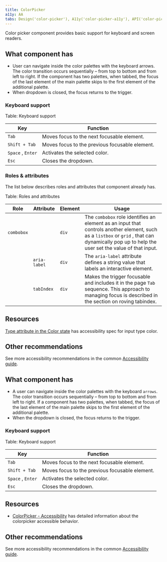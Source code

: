 ```yaml
---
title: ColorPicker
a11y: AA
tabs: Design('color-picker'), A11y('color-picker-a11y'), API('color-picker-api'), Example('color-picker-code'), Changelog('color-picker-changelog')
---
```


Color picker component provides basic support for keyboard and screen readers.

## What component has

* User can navigate inside the color palettes with the keyboard arrows. The color transition occurs sequentially – from top to bottom and from left to right. If the component has two palettes, when tabbed, the focus of the last element of the main palette skips to the first element of the additional palette.
* When dropdown is closed, the focus returns to the trigger.

### Keyboard support

Table: Keyboard support

| Key              | Function                                       |
| ---------------- | ---------------------------------------------- |
| `Tab` | Moves focus to the next focusable element.     |
| `Shift + Tab` | Moves focus to the previous focusable element. |
| `Space` , `Enter` | Activates the selected color.                  |
| `Esc` | Closes the dropdown.                           |

### Roles & attributes

The list below describes roles and attributes that component already has.

Table: Roles and attributes

| Role | Attribute    | Element | Usage                                                                                                                                                   |
| ---- | ------------ | ------- | ------------------------------------------------------------------------------------------------------------------------------------------------------- |
| `combobox` |        | `div` | The `combobox` role identifies an element as an input that controls another element, such as a `listbox` or `grid` , that can dynamically pop up to help the user set the value of that input. |
|      | `aria-label` | `div` | The `aria-label` attribute defines a string value that labels an interactive element.                                                                   |
|      | `tabIndex` | `div` | Makes the trigger focusable and includes it in the page `Tab` sequence. This approach to managing focus is described in the section on roving tabindex. |

## Resources

[Type attribute in the Color state](https://w3c.github.io/html-aam/#el-input-color) has accessibility spec for input type color.

## Other recommendations

See more accessibility recommendations in the common [Accessibility guide](/core-principles/a11y/a11y).

<!--@include: ./color-picker-a11y-report.md-->

## What component has

* A user can navigate inside the color palettes with the keyboard `arrows`. The color transition occurs sequentially – from top to bottom and from left to right. If a component has two palettes, when tabbed, the focus of the last element of the main palette skips to the first element of the additional palette.
* When the dropdown is closed, the focus returns to the trigger.

### Keyboard support

Table: Keyboard support

| Key              | Function                                       |
| ---------------- | ---------------------------------------------- |
| `Tab` | Moves focus to the next focusable element.     |
| `Shift + Tab` | Moves focus to the previous focusable element. |
| `Space` , `Enter` | Activates the selected color.                  |
| `Esc` | Closes the dropdown.                           |

## Resources

* [ColorPicker - Accessibility](https://www.htmlelements.com/docs/colorpicker-accessibility/) has detailed information about the colorpicker accessible behavior.

## Other recommendations

See more accessibility recommendations in the common [Accessibility guide](/core-principles/a11y/a11y).
